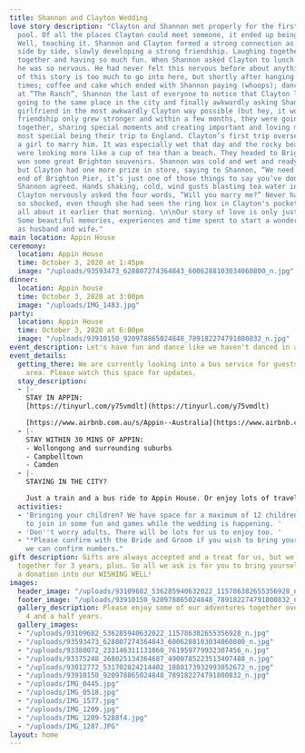 ```yaml
---
title: Shannon and Clayton Wedding
love story description: "Clayton and Shannon met properly for the first time in the
  pool. Of all the places Clayton could meet someone, it ended up being while swimming.
  Well, teaching it. Shannon and Clayton formed a strong connection as they taught
  side by side, slowly developing a strong friendship. Laughing together, teaching
  together and having so much fun. When Shannon asked Clayton to lunch with some friends,
  he was so nervous. He had never felt this nervous before about anything. Every detail
  of this story is too much to go into here, but shortly after hanging out a few more
  times; coffee and cake which ended with Shannon paying (whoops); dancing together
  at “The Ranch”, Shannon the last of everyone to notice that Clayton liked her; coincidentally
  going to the same place in the city and finally awkwardly asking Shannon to be Clayton’s
  girlfriend in the most awkwardly Clayton way possible (but hey, it worked). Their
  friendship only grew stronger and within a few months, they were going on holidays
  together, sharing special moments and creating important and loving memories. \n\nThe
  most special being their trip to England. Clayton’s first trip overseas and he asks
  a girl to marry him. It was especially wet that day and the rocky beaches of Brighton
  were looking more like a cup of tea than a beach. They headed to Brighton pier and
  won some great Brighton souvenirs. Shannon was cold and wet and ready to go to lunch,
  but Clayton had one more prize in store, saying to Shannon, “We need to see the
  end of Brighton Pier, it’s just one of those things to say you’ve done it”. Hesitantly,
  Shannon agreed. Hands shaking, cold, wind gusts blasting tea water in our faces,
  Clayton nervously asked the four words, “Will you marry me?” Never had Shannon been
  so shocked, even though she had seen the ring box in Clayton's pocket and asked
  all about it earlier that morning. \n\nOur story of love is only just beginning.
  Some beautiful memories, experiences and time spent to start a wonderful life together,
  as husband and wife."
main location: Appin House
ceremony:
  location: Appin House
  time: October 3, 2020 at 1:45pm
  image: "/uploads/93593473_628807274364843_6006288103034060800_n.jpg"
dinner:
  location: Appin house
  time: October 3, 2020 at 3:00pm
  image: "/uploads/IMG_1483.jpg"
party:
  location: Appin House
  time: October 3, 2020 at 6:00pm
  image: "/uploads/93910150_920978865024848_789182274791800832_n.jpg"
event_description: Let's have fun and dance like we haven't danced in a year.
event_details:
  getting_there: We are currently looking into a bus service for guests from the Campbelltown
    area. Please watch this space for updates.
  stay_description:
  - |-
    STAY IN APPIN:
    [https://tinyurl.com/y75vmdlt](https://tinyurl.com/y75vmdlt)

    [https://www.airbnb.com.au/s/Appin--Australia](https://www.airbnb.com.au/s/Appin--Australia)
  - |-
    STAY WITHIN 30 MINS OF APPIN:
    - Wollongong and surrounding suburbs
    - Campbelltown
    - Camden
  - |-
    STAYING IN THE CITY?

    Just a train and a bus ride to Appin House. Or enjoy lots of travel options Sydney has to offer.
  activities:
  - 'Bringing your children? We have space for a maximum of 12 children,(12 and under)*
    to join in some fun and games while the wedding is happening. '
  - 'Don''t worry adults. There will be lots for us to enjoy too. '
  - "*Please confirm with the Bride and Groom if you wish to bring your children so
    we can confirm numbers."
gift description: Gifts are always accepted and a treat for us, but we have been living
  together for 3 years, plus. So all we ask is for you to bring yourselves, and make
  a donation into our WISHING WELL!
images:
  header_image: "/uploads/93109682_536285940632022_115786382655356928_n.jpg"
  footer_image: "/uploads/93910150_920978865024848_789182274791800832_n.jpg"
  gallery_description: Please enjoy some of our adventures together over the past
    4 and a half years.
  gallery_images:
  - "/uploads/93109682_536285940632022_115786382655356928_n.jpg"
  - "/uploads/93593473_628807274364843_6006288103034060800_n.jpg"
  - "/uploads/93380072_233146311131860_761959779932307456_n.jpg"
  - "/uploads/93375248_268025134364687_4900785223513407488_n.jpg"
  - "/uploads/93012772_531702824214402_1880173932993052672_n.jpg"
  - "/uploads/93910150_920978865024848_789182274791800832_n.jpg"
  - "/uploads/IMG_0445.jpg"
  - "/uploads/IMG_0518.jpg"
  - "/uploads/IMG_1577.jpg"
  - "/uploads/IMG_1209.jpg"
  - "/uploads/IMG_1209-5288f4.jpg"
  - "/uploads/IMG_1287.JPG"
layout: home
---
```



